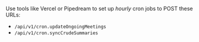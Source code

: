
Use tools like Vercel or Pipedream to set up *hourly* cron jobs to POST these URLs:

* `/api/v1/cron.updateOngoingMeetings`
* `/api/v1/cron.syncCrudeSummaries`